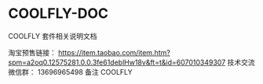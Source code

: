# COOLFLY-DOC
COOLFLY 套件相关说明文档

淘宝预售链接： https://item.taobao.com/item.htm?spm=a2oq0.12575281.0.0.3fe61deblHw18v&ft=t&id=607010349307
技术交流微信群： 13696965498  备注 COOLFLY
